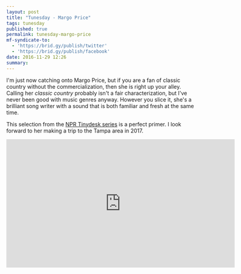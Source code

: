 ```yaml
---
layout: post
title: "Tunesday - Margo Price"
tags: tunesday
published: true
permalink: tunesday-margo-price
mf-syndicate-to:
  - 'https://brid.gy/publish/twitter'
  - 'https://brid.gy/publish/facebook'
date: 2016-11-29 12:26
summary:
---
```


I'm just now catching onto Margo Price, but if you are a fan of classic country without the commercialization, then she is right up your alley. Calling her *classic country* probably isn't a fair characterization, but I've never been good with music genres anyway. However you slice it, she's a brilliant song writer with a sound that is both familiar and fresh at the same time.

This selection from the [NPR Tinydesk series](http://www.npr.org/2016/11/22/503055186/margo-price-tiny-desk-concert?utm_medium=RSS&utm_campaign=music) is a perfect primer. I look forward to her making a trip to the Tampa area in 2017.
<div class="video container u-video">
<iframe width="600" height="338" src="http://www.npr.org/templates/event/embeddedVideo.php?storyId=503055186&mediaId=503057042" frameborder="0" scrolling="no"></iframe>
</div>
